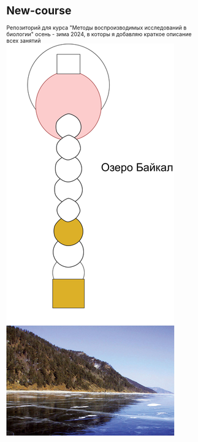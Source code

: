 # New-course

Репозиторий для курса "Методы воспроизводимых исследований в биологии" осень - зима 2024, в которы я добавляю краткое описание всех занятий 
![](path841_300.png)
